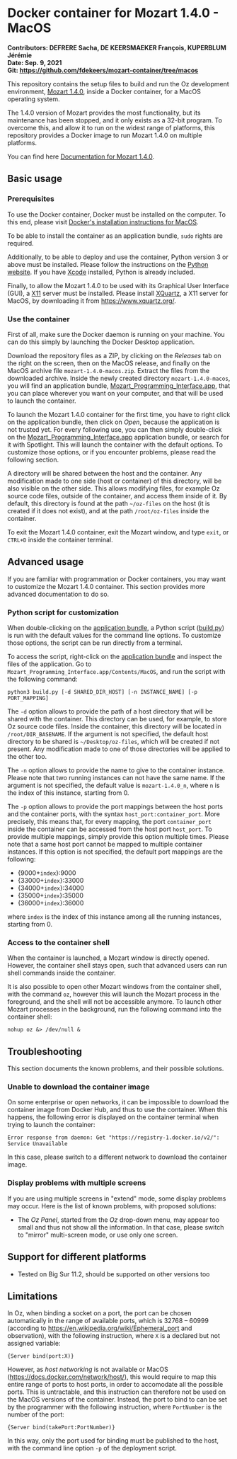 # Docker container for Mozart 1.4.0 - MacOS

**Contributors: DEFRERE Sacha, DE KEERSMAEKER François, KUPERBLUM Jérémie** \
**Date: Sep. 9, 2021** \
**Git: https://github.com/fdekeers/mozart-container/tree/macos**

This repository contains the setup files to build and run
the Oz development environment, [Mozart 1.4.0](http://mozart2.org/mozart-v1/),
inside a Docker container, for a MacOS operating system.

The 1.4.0 version of Mozart provides the most functionality,
but its maintenance has been stopped,
and it only exists as a 32-bit program.
To overcome this, and allow it to run on the widest range of platforms,
this repository provides a Docker image to run Mozart 1.4.0 on multiple platforms.

You can find here [Documentation for Mozart 1.4.0](http://mozart2.org/mozart-v1/doc-1.4.0/).

## Basic usage

### Prerequisites

To use the Docker container, Docker must be installed on the computer.
To this end, please visit [Docker's installation instructions for MacOS](https://docs.docker.com/desktop/mac/install/).

To be able to install the container as an application bundle,
`sudo` rights are required.

Additionally, to be able to deploy and use the container,
Python version 3 or above must be installed.
Please follow the instructions on the [Python website](https://www.python.org/downloads/).
If you have [Xcode](https://developer.apple.com/xcode/) installed,
Python is already included.

Finally, to allow the Mozart 1.4.0 to be used with its Graphical User Interface (GUI),
a [X11](https://en.wikipedia.org/wiki/X_Window_System) server must be installed.
Please install [XQuartz](https://www.xquartz.org/),
a X11 server for MacOS, by downloading it from
https://www.xquartz.org/.

### Use the container

First of all, make sure the Docker daemon is running on your machine. You can do this simply by launching the Docker Desktop application.

Download the repository files as a ZIP, by clicking on the *Releases* tab on the right on the screen, then on the MacOS release, and finally on the MacOS archive file `mozart-1.4.0-macos.zip`. Extract the files from the downloaded archive.
Inside the newly created directory `mozart-1.4.0-macos`,
you will find an application bundle, [Mozart_Programming_Interface.app](Mozart_Programming_Interface.app),
that you can place wherever you want on your computer,
and that will be used to launch the container.

To launch the Mozart 1.4.0 container for the first time, you have to right click
on the application bundle, then click on *Open*,
because the application is not trusted yet.
For every following use,
you can then simply double-click on the
[Mozart_Programming_Interface.app](Mozart_Programming_Interface.app)
application bundle, or search for it with Spotlight.
This will launch the container with the default options.
To customize those options, or if you encounter problems,
please read the following section.

A directory will be shared between the host and the container.
Any modification made to one side (host or container) of this directory,
will be also visible on the other side.
This allows modifying files, for example Oz source code files,
outside of the container, and access them inside of it.
By default, this directory is found at the path `~/oz-files` on the host (it is created if it does not exist), and at the path `/root/oz-files` inside the container.

To exit the Mozart 1.4.0 container, exit the Mozart window, and type
`exit`, or `CTRL+D` inside the container terminal.


## Advanced usage

If you are familiar with programmation or Docker containers, you may want to customize the Mozart 1.4.0 container. This section provides more advanced documentation to do so.

### Python script for customization

When double-clicking on the [application bundle](Mozart_Programming_Interface.app),
a Python script ([build.py](Mozart_Programming_Interface.app/Contents/MacOS/build.py))
is run with the default values for the command line options.
To customize those options, the script can be run directly from a terminal.

To access the script, right-click on the [application bundle](Mozart_Programming_Interface.app)
and inspect the files of the application.
Go to `Mozart_Programming_Interface.app/Contents/MacOS`,
and run the script with the following command:
```shell
python3 build.py [-d SHARED_DIR_HOST] [-n INSTANCE_NAME] [-p PORT_MAPPING]
```

The `-d` option allows to provide the path of a host directory
that will be shared with the container.
This directory can be used, for example, to store Oz source code files.
Inside the container, this directory will be located in `/root/DIR_BASENAME`.
If the argument is not specified, the default host directory to be shared is
`~/Desktop/oz-files`, which will be created if not present.
Any modification made to one of those directories will be applied to the other too.


The `-n` option allows to provide the name to give to the container instance.
Please note that two running instances can not have the same name.
If the argument is not specified, the default value is `mozart-1.4.0_n`,
where `n` is the index of this instance, starting from 0.

The `-p` option allows to provide the port mappings between the host ports
and the container ports, with the syntax `host_port:container_port`.
More precisely, this means that, for every mapping,
the port `container_port` inside the container can be accessed from
the host port `host_port`.
To provide multiple mappings, simply provide this option multiple times.
Please note that a same host port cannot be mapped to multiple container instances.
If this option is not specified, the default port mappings are
the following:
- {9000+`index`}:9000
- {33000+`index`}:33000
- {34000+`index`}:34000
- {35000+`index`}:35000
- {36000+`index`}:36000

where `index` is the index of this instance among all the running instances,
starting from 0.


### Access to the container shell

When the container is launched, a Mozart window is directly opened.
However, the container shell stays open, such that advanced users can
run shell commands inside the container.

It is also possible to open other Mozart windows from the container shell,
with the command `oz`, however this will launch the Mozart process in the foreground,
and the shell will not be accessible anymore.
To launch other Mozart processes in the background, run the following command
into the container shell:
```console
nohup oz &> /dev/null &
```

## Troubleshooting

This section documents the known problems,
and their possible solutions.

### Unable to download the container image

On some enterprise or open networks, it can be impossible to download
the container image from Docker Hub, and thus to use the container.
When this happens, the following error is displayed on the container terminal
when trying to launch the container:
```console
Error response from daemon: Get "https://registry-1.docker.io/v2/": Service Unavailable
```

In this case, please switch to a different network to download the container image.


### Display problems with multiple screens

If you are using multiple screens in "extend" mode, some display problems may occur.
Here is the list of known problems, with proposed solutions:
- The *Oz Panel*,
started from the *Oz* drop-down menu,
may appear too small and thus not show all the information.
In that case, please switch to "mirror" multi-screen mode,
or use only one screen.


## Support for different platforms

- Tested on Big Sur 11.2, should be supported on other versions too

## Limitations

In Oz, when binding a socket on a port, the port can be chosen automatically in the range of available ports,
which is 32768 – 60999 (according to https://en.wikipedia.org/wiki/Ephemeral_port
and observation), with the following instruction, where `X` is a declared but not assigned variable:
```oz
{Server bind(port:X)}
```

However, as *host networking* is not available or MacOS
(https://docs.docker.com/network/host/), this would require to map this entire
range of ports to host ports, in order to accomodate all the possible ports.
This is untractable, and this instruction can therefore not be used on the
MacOS versions of the container.
Instead, the port to bind to can be set by the programmer with the following
instruction, where `PortNumber` is the number of the port:
```oz
{Server bind(takePort:PortNumber)}
```

In this way, only the port used for binding must be published to the host,
with the command line option `-p` of the deployment script.
